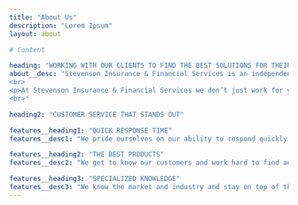 ```yaml
---
title: "About Us"
description: "Lorem Ipsum"
layout: about

# Content

heading: "WORKING WITH OUR CLIENTS TO FIND THE BEST SOLUTIONS FOR THEIR NEEDS"
about__desc: "Stevenson Insurance & Financial Services is an independent insurance brokerage firm in the Vaudreuil-Soulanges region of Quebec. The company is owned and operated by Alan Stevenson, a seasoned professional insurance broker with an outstanding reputation among customers, peers, as well as within the community. A reputation that’s based on proven customer service excellence, solid industry knowledge, and authentic relationship-building.</p>
<br>
<p>At Stevenson Insurance & Financial Services we don’t just work for you, we work with you, making it our business to fully understand your situation and priorities, so we can offer you the products and solutions to suit your needs and budget. We also work to ensure that you fully understand those products and solutions so that you can make informed decisions about what is best for you, your family, and your business.</p>
<br>"

heading2: "CUSTOMER SERVICE THAT STANDS OUT"

features__heading1: "QUICK RESPONSE TIME"
features__desc1: "We pride ourselves on our ability to respond quickly and decisively to the needs of our customers. Whether for a quote or help with a claim, we’re here for you when you need us."

features__heading2: "THE BEST PRODUCTS"
features__desc2: "We get to know our customers and work hard to find and offer them only the best products based on their needs and budget, providing them with the peace of mind to focus on what matters."

features__heading3: "SPECIALIZED KNOWLEDGE"
features__desc3: "We know the market and industry and stay on top of the trends, staying ahead of the curve and passing that knowledge along to our clients so they can make the best decisions for their needs."
---
```

